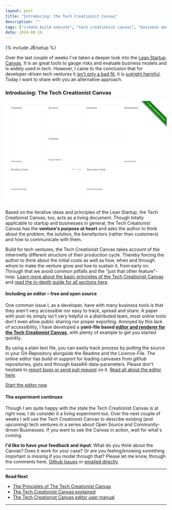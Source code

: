 ```yaml
---
layout: post
title: "Introducing: the Tech Creationist Canvas"
description: ""
tags: ["create build execute", "tech creationist canvas", "business model canvas", "cbe", "lean startup canvas", "lean startup"]
date: 2014-08-19
---
```

{% include JB/setup %}


Over the last couple of weeks I've taken a deeper look into the [Lean Startup Canvas](http://practicetrumpstheory.com/2012/02/why-lean-canvas/). It is an great tools to gauge risks and evaluate business models and is widely used in tech. However, I came to the conclusion that for developer-driven tech ventures it [isn't only a bad fit](/2014/07/21/warning-lean-startup-canvas-may-derail-your-tech-venture), it is [outright harmful](/2014/07/28/lean-startup-canvas-the-wrong-tool). Today I want to share with you an alternative approach.

### Introducing: The Tech Creationist Canvas

[![The Tech Creationist Canvas](/assets/content/posts/tech-creationist-canvas.png)](/assets/content/posts/tech-creationist-canvas.png)

Based on the iterative ideas and principles of the Lean Startup, the Tech Creationist Canvas, too, acts as a living document. Though totally applicable to startup and businesses in general, the Tech Creationist Canvas has the **venture's purpose at heart** and asks the author to think about the problem, the solution, the benefactors (rather than customers) and how to communicate with them.

Build for tech ventures, the Tech Creationist Canvas takes account of the inherinetly different structure of their production cycle. Thereby forcing the author to think about the initial costs as well as how, when and through whom to make the venture grow and hoe to sustain it, from early on. Through that we avoid common pitfalls and the "just that other feature"-loop. [Learn more about the basic principles of the Tech Creationist Canvas](/2014/08/19/tech-creationist-canvas-the-principles/) and [read the in-depth guide for all sections here](/2014/08/19/tech-creationist-canvas-explained/).

#### Including an editor – free and open source

One common issue I, as a developer, have with many business tools is that they aren't very accessible nor easy to track, spread and share. A paper with post-its simply isn't very helpful in a distributed team, most online tools don't even allow public sharing nor proper exporting. Annoyed by this lack of accessibility, I have developed a **yaml-file based [editor and renderer for the Tech Creationist Canvas](http://cavans.create-build-execute.com/)**, with plenty of example to get you started quickly.

By using a plain text file, you can easily track process by putting the source in your Git-Repository alongside the Readme and the Licence-File. The online editor has _build-in support_ for loading canvases from _github_ repositories, gists and through base64-data-parameters. Please don't hesitate to [report bugs or send pull request](https://github.com/ligthyear/tech-creationist-canvas) on it. [Read all about the editor here](/2014/08/19/the-tech-creationist-canvas-editor/).

<p class="centered">
    <a href='http://canvas.create-build-execute.com' taget="_blank" class="cta-button"> Start the editor now</a>
</p>

#### The experiment continues

Though I am quite happy with the state the Tech Creationist Canvas is at right now, I do consider it a living experiment too. Over the next couple of weeks I will use the Tech Creationist Canvas to describe existing (and upcoming) tech ventures in a series about Open Source and Community-driven Businesses. If you want to see the Canvas in action, wait for what's coming.

**I'd like to have your feedback and input**: What do you think about the Canvas? Does it work for your case? Or are you feeling/knowing something important is missing if you model through that? Please let me know, through the comments here, [Github Issues](https://github.com/ligthyear/tech-creationist-canvas/issues) or [emailed directly](mailto:ben[at]create-build-execute[dot]com).

---

**Read Next**

 - [The Principles of The Tech Creationist Canvas](/2014/08/19/tech-creationist-canvas-the-principles/)
 - [The Tech Creationist Canvas explained](/2014/08/19/tech-creationist-canvas-explained/)
 - [The Tech Creationist Canvas editor user manual](/2014/08/19/the-tech-creationist-canvas-editor/)

---





